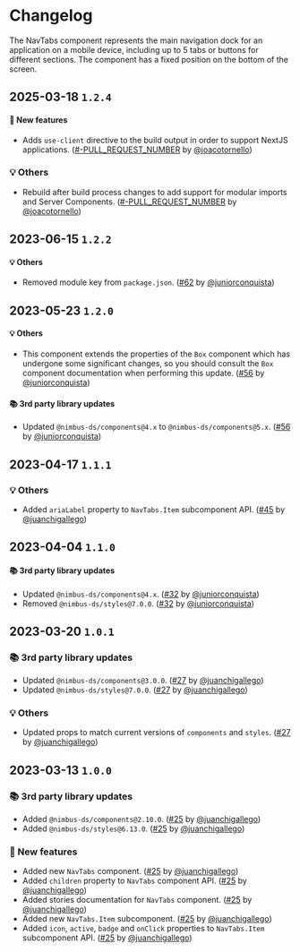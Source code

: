# Changelog

The NavTabs component represents the main navigation dock for an application on a mobile device, including up to 5 tabs or buttons for different sections. The component has a fixed position on the bottom of the screen.

## 2025-03-18 `1.2.4`

#### 🎉 New features

- Adds `use-client` directive to the build output in order to support NextJS applications. ([#-PULL_REQUEST_NUMBER](https://github.com/TiendaNube/nimbus-design-system/pull/-PULL_REQUEST_NUMBER) by [@joacotornello](https://github.com/joacotornello))

### 💡 Others

- Rebuild after build process changes to add support for modular imports and Server Components. ([#-PULL_REQUEST_NUMBER](https://github.com/TiendaNube/nimbus-design-system/pull/-PULL_REQUEST_NUMBER) by [@joacotornello](https://github.com/joacotornello))

## 2023-06-15 `1.2.2`

#### 💡 Others

- Removed module key from `package.json`. ([#62](https://github.com/TiendaNube/nimbus-patterns/pull/62) by [@juniorconquista](https://github.com/juniorconquista))

## 2023-05-23 `1.2.0`

#### 💡 Others

- This component extends the properties of the `Box` component which has undergone some significant changes, so you should consult the `Box` component documentation when performing this update. ([#56](https://github.com/TiendaNube/nimbus-patterns/pull/56) by [@juniorconquista](https://github.com/juniorconquista))

#### 📚 3rd party library updates

- Updated `@nimbus-ds/components@4.x` to `@nimbus-ds/components@5.x`. ([#56](https://github.com/TiendaNube/nimbus-patterns/pull/56) by [@juniorconquista](https://github.com/juniorconquista))

## 2023-04-17 `1.1.1`

### 💡 Others

- Added `ariaLabel` property to `NavTabs.Item` subcomponent API. ([#45](https://github.com/TiendaNube/nimbus-patterns/pull/45) by [@juanchigallego](https://github.com/juanchigallego))

## 2023-04-04 `1.1.0`

#### 📚 3rd party library updates

- Updated `@nimbus-ds/components@4.x`. ([#32](https://github.com/TiendaNube/nimbus-patterns/pull/32) by [@juniorconquista](https://github.com/juniorconquista))
- Removed `@nimbus-ds/styles@7.0.0`. ([#32](https://github.com/TiendaNube/nimbus-patterns/pull/32) by [@juniorconquista](https://github.com/juniorconquista))

## 2023-03-20 `1.0.1`

### 📚 3rd party library updates

- Updated `@nimbus-ds/components@3.0.0`. ([#27](https://github.com/TiendaNube/nimbus-patterns/pull/27) by [@juanchigallego](https://github.com/juanchigallego))
- Updated `@nimbus-ds/styles@7.0.0`. ([#27](https://github.com/TiendaNube/nimbus-patterns/pull/27) by [@juanchigallego](https://github.com/juanchigallego))

### 💡 Others

- Updated props to match current versions of `components` and `styles`. ([#27](https://github.com/TiendaNube/nimbus-patterns/pull/27) by [@juanchigallego](https://github.com/juanchigallego))

## 2023-03-13 `1.0.0`

### 📚 3rd party library updates

- Added `@nimbus-ds/components@2.10.0`. ([#25](https://github.com/TiendaNube/nimbus-patterns/pull/25) by [@juanchigallego](https://github.com/juanchigallego))
- Added `@nimbus-ds/styles@6.13.0`. ([#25](https://github.com/TiendaNube/nimbus-patterns/pull/25) by [@juanchigallego](https://github.com/juanchigallego))

### 🎉 New features

- Added new `NavTabs` component. ([#25](https://github.com/TiendaNube/nimbus-patterns/pull/25) by [@juanchigallego](https://github.com/juanchigallego))
- Added `children` property to `NavTabs` component API. ([#25](https://github.com/TiendaNube/nimbus-patterns/pull/25) by [@juanchigallego](https://github.com/juanchigallego))
- Added stories documentation for `NavTabs` component. ([#25](https://github.com/TiendaNube/nimbus-patterns/pull/25) by [@juanchigallego](https://github.com/juanchigallego))
- Added new `NavTabs.Item` subcomponent. ([#25](https://github.com/TiendaNube/nimbus-patterns/pull/25) by [@juanchigallego](https://github.com/juanchigallego))
- Added `icon`, `active`, `badge` and `onClick` properties to `NavTabs.Item` subcomponent API. ([#25](https://github.com/TiendaNube/nimbus-patterns/pull/25) by [@juanchigallego](https://github.com/juanchigallego))
